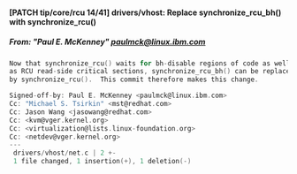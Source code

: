 #### [PATCH tip/core/rcu 14/41] drivers/vhost: Replace synchronize_rcu_bh() with synchronize_rcu()
##### From: "Paul E. McKenney" <paulmck@linux.ibm.com>

```c
Now that synchronize_rcu() waits for bh-disable regions of code as well
as RCU read-side critical sections, synchronize_rcu_bh() can be replaced
by synchronize_rcu().  This commit therefore makes this change.

Signed-off-by: Paul E. McKenney <paulmck@linux.ibm.com>
Cc: "Michael S. Tsirkin" <mst@redhat.com>
Cc: Jason Wang <jasowang@redhat.com>
Cc: <kvm@vger.kernel.org>
Cc: <virtualization@lists.linux-foundation.org>
Cc: <netdev@vger.kernel.org>
---
 drivers/vhost/net.c | 2 +-
 1 file changed, 1 insertion(+), 1 deletion(-)

```
